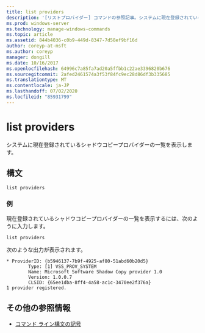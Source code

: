 ```yaml
---
title: list providers
description: '[リストプロバイダー] コマンドの参照記事。システムに現在登録されているシャドウコピープロバイダーが一覧表示されます。'
ms.prod: windows-server
ms.technology: manage-windows-commands
ms.topic: article
ms.assetid: 844b4036-c0b9-449d-8347-7d58ef9bf16d
author: coreyp-at-msft
ms.author: coreyp
manager: dongill
ms.date: 10/16/2017
ms.openlocfilehash: 64996c7a85fa7ad20a5ffbb1c22ae3396820b676
ms.sourcegitcommit: 2afed2461574a3f53f84fc9ec28d86df3b335685
ms.translationtype: MT
ms.contentlocale: ja-JP
ms.lasthandoff: 07/02/2020
ms.locfileid: "85931799"
---
```

# <a name="list-providers"></a>list providers

システムに現在登録されているシャドウコピープロバイダーの一覧を表示します。

## <a name="syntax"></a>構文

```
list providers
```

### <a name="examples"></a>例

現在登録されているシャドウコピープロバイダーの一覧を表示するには、次のように入力します。

```
list providers
```

次のような出力が表示されます。

```
* ProviderID: {b5946137-7b9f-4925-af80-51abd60b20d5}
        Type: [1] VSS_PROV_SYSTEM
        Name: Microsoft Software Shadow Copy provider 1.0
        Version: 1.0.0.7
        CLSID: {65ee1dba-8ff4-4a58-ac1c-3470ee2f376a}
1 provider registered.
```

## <a name="additional-references"></a>その他の参照情報

- [コマンド ライン構文の記号](command-line-syntax-key.md)